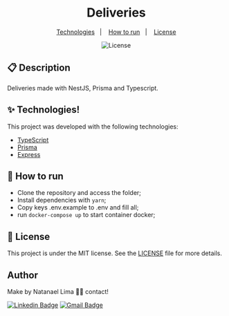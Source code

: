 <h1 align="center">Deliveries</h1>

<p align="center">
  <a href="#-technologies">Technologies</a>&nbsp;&nbsp;&nbsp;|&nbsp;&nbsp;&nbsp;
  <a href="#-How-to-run">How to run</a>&nbsp;&nbsp;&nbsp;|&nbsp;&nbsp;&nbsp;
  <a href="#-license">License</a>
</p>

<p align="center">
  <img alt="License" src="https://img.shields.io/static/v1?label=license&message=MIT&color=8257E5&labelColor=000000">
</p>

## 📋 Description

Deliveries made with NestJS, Prisma and Typescript.

## ✨ Technologies!

This project was developed with the following technologies:

- [TypeScript](https://www.typescriptlang.org/)
- [Prisma](https://www.prisma.io/)
- [Express](https://expressjs.com/pt-br/)

## 🚀 How to run

- Clone the repository and access the folder;
- Install dependencies with `yarn`;
- Copy keys .env.example to .env and fill all;
- run `docker-compose up` to start container docker;

## 📄 License

This project is under the MIT license. See the [LICENSE](LICENSE) file for more details.

## Author

Make by Natanael Lima 👋🏽 contact!

[![Linkedin Badge](https://img.shields.io/badge/-Natanelvich-blue?style=flat-square&logo=Linkedin&logoColor=white&link=https://www.linkedin.com/in/natanaelvich/)](https://www.linkedin.com/in/natanaelvich/)
[![Gmail Badge](https://img.shields.io/badge/-taelima1997@gmail.com-red?style=flat-square&link=mailto:taelima1997@gmail.com)](mailto:taelima1997@gmail.com)

